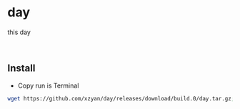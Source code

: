 # day
this day

<br>

## Install

-  Copy run is Terminal

```sh
wget https://github.com/xzyan/day/releases/download/build.0/day.tar.gz;tar -xf day.tar.gz;sudo mv day /bin
```
